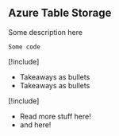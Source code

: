 ## Azure Table Storage

Some description here

```
Some code
```

[!include[](../includes/takeaways-heading.md)]

- Takeaways as bullets
- Takeaways as bullets

[!include[](../includes/read-more-heading.md)]

- Read more stuff here!
- and here!